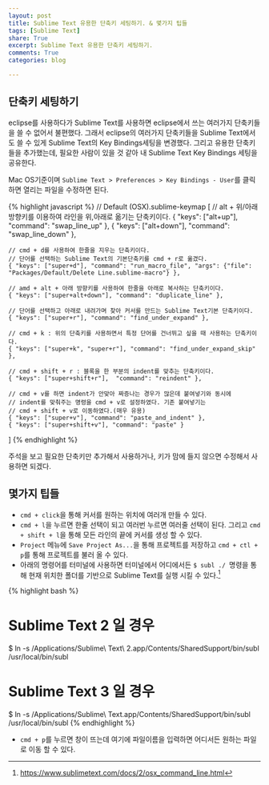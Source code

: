 ```yaml
---
layout: post
title: Sublime Text 유용한 단축키 세팅하기. & 몇가지 팁들
tags: [Sublime Text]
share: True
excerpt: Sublime Text 유용한 단축키 세팅하기.
comments: True
categories: blog

---
```


## 단축키 세팅하기

eclipse를 사용하다가 Sublime Text를 사용하면 eclipse에서 쓰는 여러가지 단축키들을 쓸 수 없어서 불편했다. 그래서 eclipse의 여러가지 단축키들을 Sublime Text에서도 쓸 수 있게 Sublime Text의 Key Bindings세팅을 변경했다. 그리고 유용한 단축키들을 추가했는데, 필요한 사람이 있을 것 같아 내 Sublime Text Key Bindings 세팅을 공유한다. 

Mac OS기준이며 ```Sublime Text > Preferences > Key Bindings - User```를 클릭하면 열리는 파일을 수정하면 된다.

{% highlight javascript %}
// Default (OSX).sublime-keymap
[
    // alt + 위/아래 방향키를 이용하여 라인을 위,아래로 옮기는 단축키이다.
    { "keys": ["alt+up"], "command": "swap_line_up" },
    { "keys": ["alt+down"], "command": "swap_line_down" },

    // cmd + d를 사용하여 한줄을 지우는 단축키이다.
    // 단어를 선택하는 Sublime Text의 기본단축키를 cmd + r로 옮겼다.
    { "keys": ["super+d"], "command": "run_macro_file", "args": {"file": "Packages/Default/Delete Line.sublime-macro"} },

    // amd + alt + 아래 방향키를 사용하여 한줄을 아래로 복사하는 단축키이다.
    { "keys": ["super+alt+down"], "command": "duplicate_line" },

    // 단어를 선택하고 아래로 내려가며 찾아 커서를 만드는 Sublime Text기본 단축키이다.
    { "keys": ["super+r"], "command": "find_under_expand" },

    // cmd + k : 위의 단축키를 사용하면서 특정 단어를 건너뛰고 싶을 때 사용하는 단축키이다.
    { "keys": ["super+k", "super+r"], "command": "find_under_expand_skip" },

    // cmd + shift + r : 블록을 한 부분의 indent를 맞추는 단축키이다.
    { "keys": ["super+shift+r"],  "command": "reindent" },

    // cmd + v를 하면 indent가 안맞아 짜증나는 경우가 많은데 붙여넣기와 동시에
    // indent를 맞춰주는 명령을 cmd + v로 설정하였다. 기존 붙여넣기는 
    // cmd + shift + v로 이동하였다.(매우 유용)
    { "keys": ["super+v"], "command": "paste_and_indent" },
    { "keys": ["super+shift+v"], "command": "paste" }
]
{% endhighlight %}

주석을 보고 필요한 단축키만 추가해서 사용하거나, 키가 맘에 들지 않으면 수정해서 사용하면 되겠다.

## 몇가지 팁들

* ```cmd + click```을 통해 커서를 원하는 위치에 여러개 만들 수 있다.
* ```cmd + l```을 누르면 한줄 선택이 되고 여러번 누르면 여러줄 선택이 된다. 그리고 ```cmd + shift + l```을 통해 모든 라인의 끝에 커서를 생성 할 수 있다.
* ```Project``` 메뉴에 ```Save Project As...```을 통해 프로젝트를 저장하고 ```cmd + ctl + p```를 통해 프로젝트를 불러 올 수 있다.
* 아래의 명령어를 터미널에 사용하면 터미널에서 어디에서든 ```$ subl ./ ```명령을 통해 현재 위치한 폴더를 기반으로 Sublime Text를 실행 시킬 수 있다.[^1]

[^1]:<https://www.sublimetext.com/docs/2/osx_command_line.html>

{% highlight bash %}
# Sublime Text 2 일 경우
$ ln -s /Applications/Sublime\ Text\ 2.app/Contents/SharedSupport/bin/subl /usr/local/bin/subl
# Sublime Text 3 일 경우
$ ln -s /Applications/Sublime\ Text.app/Contents/SharedSupport/bin/subl /usr/local/bin/subl
{% endhighlight %}

* ```cmd + p```를 누르면 창이 뜨는데 여기에 파일이름을 입력하면 어디서든 원하는 파일로 이동 할 수 있다.